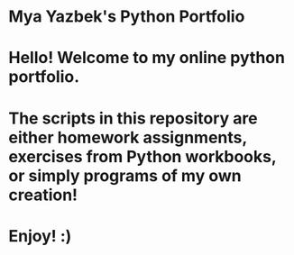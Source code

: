 # Mya Yazbek's Python Portfolio

# Hello! Welcome to my online python portfolio. 

# The scripts in this repository are either homework assignments, exercises from Python workbooks, or simply programs of my own creation!

# Enjoy! :)
